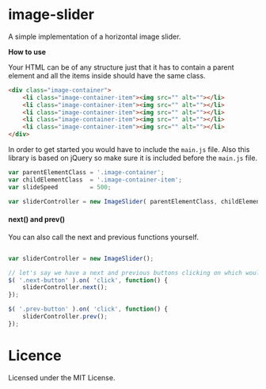 # image-slider
A simple implementation of a horizontal image slider.

**How to use**

Your HTML can be of any structure just that it has to contain a parent element and all the items inside should have the same class.

```html
<div class="image-container">
    <li class="image-container-item"><img src="" alt=""></li>
    <li class="image-container-item"><img src="" alt=""></li>
    <li class="image-container-item"><img src="" alt=""></li>
    <li class="image-container-item"><img src="" alt=""></li>
    <li class="image-container-item"><img src="" alt=""></li>
</div>
```

In order to get started you would have to include the ``main.js`` file. Also this library is based on jQuery so make sure it is included before the ``main.js`` file.

```js
var parentElementClass = '.image-container';
var childElementClass  = '.image-container-item';
var slideSpeed         = 500;

var sliderController = new ImageSlider( parentElementClass, childElementClass, slideSpeed );
```

#### next() and prev()
You can also call the next and previous functions yourself.

```js

var sliderController = new ImageSlider();

// let's say we have a next and previous buttons clicking on which would make the slider move
$( '.next-button' ).on( 'click', function() {
    sliderController.next();
});

$( '.prev-button' ).on( 'click', function() {
    sliderController.prev();
});

```
# Licence

Licensed under the MIT License.
